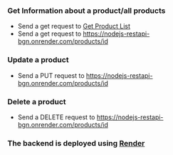 ### Get Information about a product/all products
- Send a get request to [Get Product List](https://nodejs-restapi-bgn.onrender.com/products)
- Send a get request to https://nodejs-restapi-bgn.onrender.com/products/id
### Update a product 
- Send a PUT request to https://nodejs-restapi-bgn.onrender.com/products/id
### Delete a product
- Send a DELETE request to https://nodejs-restapi-bgn.onrender.com/products/id


### The backend is deployed using [Render](https://render.com/)
